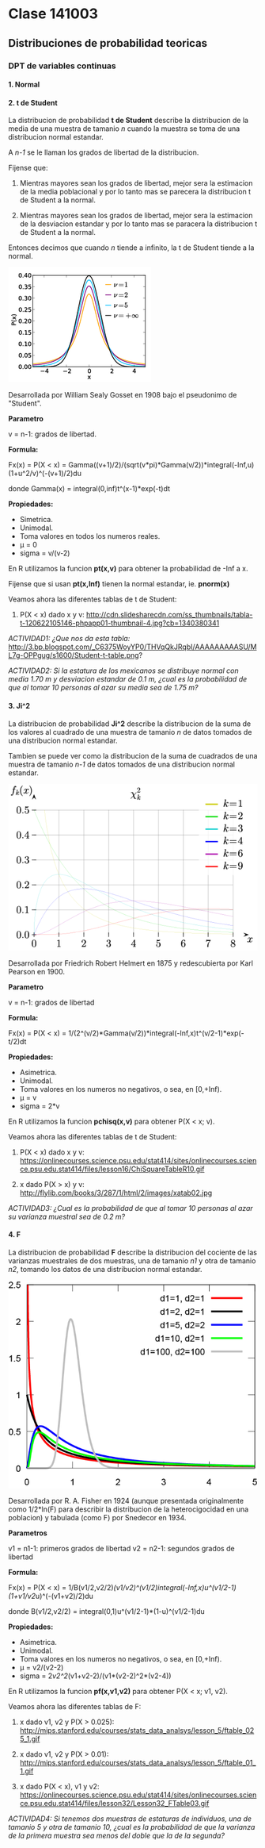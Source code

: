 # Clase 141003

## Distribuciones de probabilidad teoricas

### DPT de variables continuas

#### 1. Normal

#### 2. t de Student

La distribucion de probabilidad **t de Student** describe la distribucion de la media de una muestra de tamanio _n_ cuando la muestra se toma de una distribucion normal estandar.

A _n-1_ se le llaman los grados de libertad de la distribucion.

Fijense que:

1. Mientras mayores sean los grados de libertad, mejor sera la estimacion de la media poblacional y por lo tanto mas se parecera la distribucion t de Student a la normal.

2. Mientras mayores sean los grados de libertad, mejor sera la estimacion de la desviacion estandar y por lo tanto mas se paracera la distribucion t de Student a la normal.

Entonces decimos que cuando _n_ tiende a infinito, la t de Student tiende a la normal.

![image](more/t.png)

Desarrollada por William Sealy Gosset en 1908 bajo el pseudonimo de "Student".

**Parametro**

v = n-1: grados de libertad.

**Formula:**

Fx(x) = P(X < x) = Gamma((v+1)/2)/(sqrt(v*pi)*Gamma(v/2))*integral(-Inf,u)(1+u^2/v)^(-(v+1)/2)du

donde Gamma(x) = integral(0,inf)t^(x-1)*exp(-t)dt

**Propiedades:**

* Simetrica.
* Unimodal.
* Toma valores en todos los numeros reales.
* µ = 0
* sigma = v/(v-2)

En R utilizamos la funcion **pt(x,v)** para obtener la probabilidad de -Inf a x.

Fijense que si usan **pt(x,Inf)** tienen la normal estandar, ie. **pnorm(x)**

Veamos ahora las diferentes tablas de t de Student:

1. P(X < x) dado x y v: http://cdn.slidesharecdn.com/ss_thumbnails/tabla-t-120622105146-phpapp01-thumbnail-4.jpg?cb=1340380341

_ACTIVIDAD1: ¿Que nos da esta tabla:_ http://3.bp.blogspot.com/_C6375WoyYP0/THVqQkJRqbI/AAAAAAAAASU/ML7g-OPPgug/s1600/Student-t-table.png?

_ACTIVIDAD2: Si la estatura de los mexicanos se distribuye normal con media 1.70 m y desviacion estandar de 0.1 m, ¿cual es la probabilidad de que al tomar 10 personas al azar su media sea de 1.75 m?_

#### 3. Ji^2

La distribucion de probabilidad **Ji^2** describe la distribucion de la suma de los valores al cuadrado de una muestra de tamanio _n_ de datos tomados de una distribucion normal estandar.

Tambien se puede ver como la distribucion de la suma de cuadrados de una muestra de tamanio _n-1_ de datos tomados de una distribucion normal estandar.

![image](more/ji2.png)

Desarrollada por Friedrich Robert Helmert en 1875 y redescubierta por Karl Pearson en 1900.

**Parametro**

v = n-1: grados de libertad

**Formula:**

Fx(x) = P(X < x) = 1/(2^(v/2)*Gamma(v/2))*integral(-Inf,x)t^(v/2-1)*exp(-t/2)dt

**Propiedades:**

* Asimetrica.
* Unimodal.
* Toma valores en los numeros no negativos, o sea, en [0,+Inf).
* µ = v
* sigma = 2*v

En R utilizamos la funcion **pchisq(x,v)** para obtener P(X < x; v).

Veamos ahora las diferentes tablas de t de Student:

1. P(X < x) dado x y v: https://onlinecourses.science.psu.edu/stat414/sites/onlinecourses.science.psu.edu.stat414/files/lesson16/ChiSquareTableR10.gif

2. x dado P(X > x) y v: http://flylib.com/books/3/287/1/html/2/images/xatab02.jpg

_ACTIVIDAD3: ¿Cual es la probabilidad de que al tomar 10 personas al azar su varianza muestral sea de 0.2 m?_

#### 4. F

La distribucion de probabilidad **F** describe la distribucion del cociente de las varianzas muestrales de dos muestras, una de tamanio _n1_ y otra de tamanio _n2_, tomando los datos de una distribucion normal estandar.

![image](more/F.png)

Desarrollada por R. A. Fisher en 1924 (aunque presentada originalmente como 1/2*ln(F) para describir la distribucion de la heterocigocidad en una poblacion) y tabulada (como F) por Snedecor en 1934.

**Parametros**

v1 = n1-1: primeros grados de libertad 
v2 = n2-1: segundos grados de libertad

**Formula:**

Fx(x) = P(X < x) = 1/B(v1/2,v2/2)*(v1/v2)^(v1/2)*integral(-Inf,x)u^(v1/2-1)*(1+v1/v2*u)^(-(v1+v2)/2)du

donde B(v1/2,v2/2) = integral(0,1)u^(v1/2-1)*(1-u)^(v1/2-1)du

**Propiedades:**

* Asimetrica.
* Unimodal.
* Toma valores en los numeros no negativos, o sea, en [0,+Inf).
* µ = v2/(v2-2)
* sigma = 2*v2^2*(v1+v2-2)/(v1*(v2-2)^2*(v2-4))

En R utilizamos la funcion **pf(x,v1,v2)** para obtener P(X < x; v1, v2).

Veamos ahora las diferentes tablas de F:

1. x dado v1, v2 y P(X > 0.025): http://mips.stanford.edu/courses/stats_data_analsys/lesson_5/ftable_025_1.gif

2. x dado v1, v2 y P(X > 0.01): http://mips.stanford.edu/courses/stats_data_analsys/lesson_5/ftable_01_1.gif

3. x dado P(X < x), v1 y v2: https://onlinecourses.science.psu.edu/stat414/sites/onlinecourses.science.psu.edu.stat414/files/lesson32/Lesson32_FTable03.gif

_ACTIVIDAD4: Si tenemos dos muestras de estaturas de individuos, una de tamanio 5 y otra de tamanio 10, ¿cual es la probabilidad de que la varianza de la primera muestra sea menos del doble que la de la segunda?_

